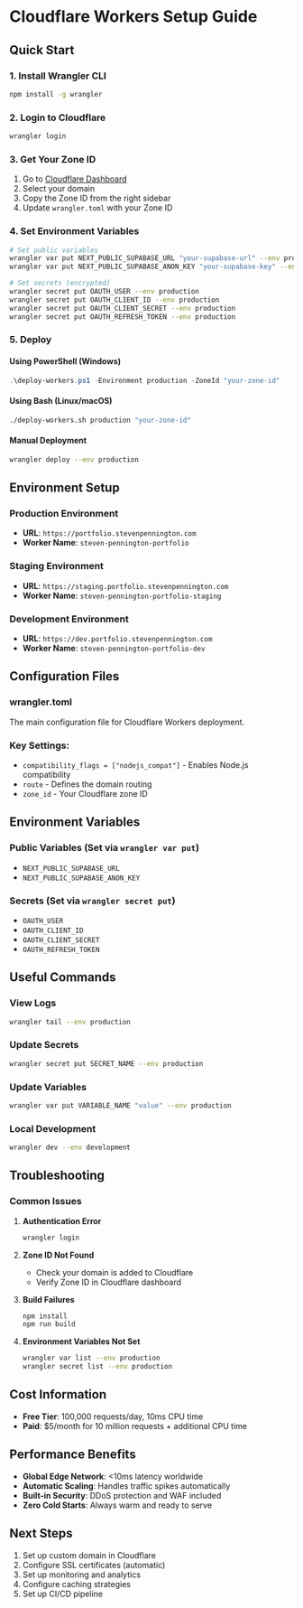 # Cloudflare Workers Setup Guide

## Quick Start

### 1. Install Wrangler CLI
```bash
npm install -g wrangler
```

### 2. Login to Cloudflare
```bash
wrangler login
```

### 3. Get Your Zone ID
1. Go to [Cloudflare Dashboard](https://dash.cloudflare.com/)
2. Select your domain
3. Copy the Zone ID from the right sidebar
4. Update `wrangler.toml` with your Zone ID

### 4. Set Environment Variables
```bash
# Set public variables
wrangler var put NEXT_PUBLIC_SUPABASE_URL "your-supabase-url" --env production
wrangler var put NEXT_PUBLIC_SUPABASE_ANON_KEY "your-supabase-key" --env production

# Set secrets (encrypted)
wrangler secret put OAUTH_USER --env production
wrangler secret put OAUTH_CLIENT_ID --env production
wrangler secret put OAUTH_CLIENT_SECRET --env production
wrangler secret put OAUTH_REFRESH_TOKEN --env production
```

### 5. Deploy

#### Using PowerShell (Windows)
```powershell
.\deploy-workers.ps1 -Environment production -ZoneId "your-zone-id"
```

#### Using Bash (Linux/macOS)
```bash
./deploy-workers.sh production "your-zone-id"
```

#### Manual Deployment
```bash
wrangler deploy --env production
```

## Environment Setup

### Production Environment
- **URL**: `https://portfolio.stevenpennington.com`
- **Worker Name**: `steven-pennington-portfolio`

### Staging Environment
- **URL**: `https://staging.portfolio.stevenpennington.com`
- **Worker Name**: `steven-pennington-portfolio-staging`

### Development Environment
- **URL**: `https://dev.portfolio.stevenpennington.com`
- **Worker Name**: `steven-pennington-portfolio-dev`

## Configuration Files

### wrangler.toml
The main configuration file for Cloudflare Workers deployment.

### Key Settings:
- `compatibility_flags = ["nodejs_compat"]` - Enables Node.js compatibility
- `route` - Defines the domain routing
- `zone_id` - Your Cloudflare zone ID

## Environment Variables

### Public Variables (Set via `wrangler var put`)
- `NEXT_PUBLIC_SUPABASE_URL`
- `NEXT_PUBLIC_SUPABASE_ANON_KEY`

### Secrets (Set via `wrangler secret put`)
- `OAUTH_USER`
- `OAUTH_CLIENT_ID`
- `OAUTH_CLIENT_SECRET`
- `OAUTH_REFRESH_TOKEN`

## Useful Commands

### View Logs
```bash
wrangler tail --env production
```

### Update Secrets
```bash
wrangler secret put SECRET_NAME --env production
```

### Update Variables
```bash
wrangler var put VARIABLE_NAME "value" --env production
```

### Local Development
```bash
wrangler dev --env development
```

## Troubleshooting

### Common Issues

1. **Authentication Error**
   ```bash
   wrangler login
   ```

2. **Zone ID Not Found**
   - Check your domain is added to Cloudflare
   - Verify Zone ID in Cloudflare dashboard

3. **Build Failures**
   ```bash
   npm install
   npm run build
   ```

4. **Environment Variables Not Set**
   ```bash
   wrangler var list --env production
   wrangler secret list --env production
   ```

## Cost Information

- **Free Tier**: 100,000 requests/day, 10ms CPU time
- **Paid**: $5/month for 10 million requests + additional CPU time

## Performance Benefits

- **Global Edge Network**: <10ms latency worldwide
- **Automatic Scaling**: Handles traffic spikes automatically
- **Built-in Security**: DDoS protection and WAF included
- **Zero Cold Starts**: Always warm and ready to serve

## Next Steps

1. Set up custom domain in Cloudflare
2. Configure SSL certificates (automatic)
3. Set up monitoring and analytics
4. Configure caching strategies
5. Set up CI/CD pipeline 